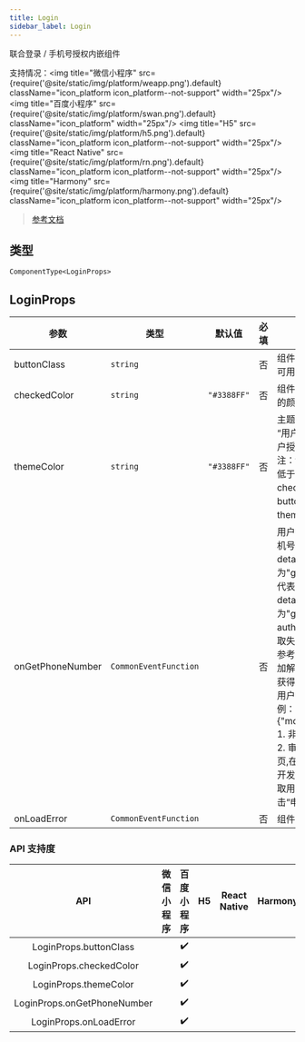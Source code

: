 ```yaml
---
title: Login
sidebar_label: Login
---
```


联合登录 / 手机号授权内嵌组件

支持情况：<img title="微信小程序" src={require('@site/static/img/platform/weapp.png').default} className="icon_platform icon_platform--not-support" width="25px"/> <img title="百度小程序" src={require('@site/static/img/platform/swan.png').default} className="icon_platform" width="25px"/> <img title="H5" src={require('@site/static/img/platform/h5.png').default} className="icon_platform icon_platform--not-support" width="25px"/> <img title="React Native" src={require('@site/static/img/platform/rn.png').default} className="icon_platform icon_platform--not-support" width="25px"/> <img title="Harmony" src={require('@site/static/img/platform/harmony.png').default} className="icon_platform icon_platform--not-support" width="25px"/>

> [参考文档](https://smartprogram.baidu.com/docs/develop/component/login/)

## 类型

```tsx
ComponentType<LoginProps>
```

## LoginProps

| 参数 | 类型 | 默认值 | 必填 | 说明 |
| --- | --- | :---: | :---: | --- |
| buttonClass | `string` |  | 否 | 组件中用户授权按钮的类名，可用于自定义样式 |
| checkedColor | `string` | `"#3388FF"` | 否 | 组件中用户授权勾选框选中时的颜色，同 CSS 的 color |
| themeColor | `string` | `"#3388FF"` | 否 | 主题颜色，设置后将应用于 “用户授权按钮背景色” 和 “用户授权勾选框选中时的颜色”<br />注：theme-color 的优先级低于 button-class 和 checked-color，且当 button-class 存在时，theme-color 不生效 |
| onGetPhoneNumber | `CommonEventFunction` |  | 否 | 用户完成授权后，获取用户手机号：<br />detail.errMsg 值为"getPhoneNumber:ok" 时代表用户信息获取成功；<br />detail.errMsg 值为"getPhoneNumber:fail auth deny"时代表用户信息获取失败。<br />参考 用户数据的签名验证和加解密 对用户数据进行处理获得用户手机号。<br />用户手机号信息解密后数据示例：{"mobile":"15000000000"}<br />1. 非个人开发者可申请；<br />2. 审核通过后，进入小程序首页,在左侧导航栏单击“设置 -> 开发设置”。下拉页面，在“获取用户手机号权限申请”中单击“申请开通” |
| onLoadError | `CommonEventFunction` |  | 否 | 组件加载失败回调 |

### API 支持度

| API | 微信小程序 | 百度小程序 | H5 | React Native | Harmony |
| :---: | :---: | :---: | :---: | :---: | :---: |
| LoginProps.buttonClass |  | ✔️ |  |  |  |
| LoginProps.checkedColor |  | ✔️ |  |  |  |
| LoginProps.themeColor |  | ✔️ |  |  |  |
| LoginProps.onGetPhoneNumber |  | ✔️ |  |  |  |
| LoginProps.onLoadError |  | ✔️ |  |  |  |
